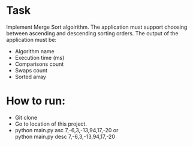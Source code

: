 # Task
Implement Merge Sort algoirithm. The application must support choosing between ascending and descending sorting orders.
The output of the application must be:
 - Algorithm name
 - Execution time (ms)
 - Comparisons count
 - Swaps count
 - Sorted array
 
# How to run:
 - Git clone 
 - Go to location of this project.
 - python main.py asc 7,-6,3,-13,94,17,-20 
   or       
   python main.py desc 7,-6,3,-13,94,17,-20
